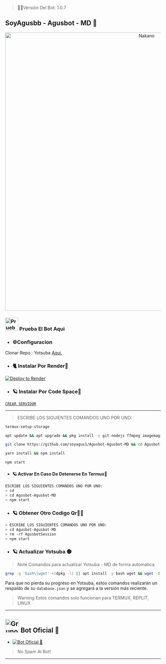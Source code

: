 > 🚩🧿Versión Del Bot: 1.0.7

## SoyAgusbb - Agusbot - MD 🌼
<p align="center">
<img src= "https://img.freepik.com/foto-gratis/personaje-estilo-anime-espacio_23-2151134337.jpg" alt="Nakano" width="900"/>
</p>

### <img src="https://i.pinimg.com/originals/19/80/6e/19806e91932e6054965fc83b85241270.gif" alt="Prueba El Bot Aqui" width="42" height="42"> Prueba El Bot Aqui

- ### ⚙️Configuracion
 Clonar Repo : Yotsuba [Aqui.](https://github.com/Diego-YL-177/Yotsuba-Nakano-MD/fork)



- ###  🐈 Instalar Por Render🧩

[![Deploy to Render](https://render.com/images/deploy-to-render-button.svg)](https://dashboard.render.com/blueprint/new?repo=https%3A%2F%2Fgithub.com%2Diego-YL-177%Yotsuba-Nakano-MD) 

- ### 🪐 Instalar Por Code Space🧸

[`CREAR SERVIDOR`](https://github.com/codespaces/new?skip_quickstart=true&machine=basicLinux32gb&repo=738341999&ref=master&geo=UsEast)
***  

> ESCRIBE LOS SIGUIENTES COMANDOS UNO POR UNO:

```bash
termux-setup-storage
```
```bash
apt update && apt upgrade && pkg install -y git nodejs ffmpeg imagemagick yarn
```
```bash
git clone https://github.com/soyagus1/Agusbot-Agusbot-MD && cd Agusbot-Agusbot-MD
```
```bash
yarn install && npm install
```
```bash
npm start
```

- #### 🪐 Activar En Caso De Detenerse En Termux🧸
```bash
ESCRIBE LOS SIGUIENTES COMANDOS UNO POR UNO:
> cd 
> cd Agusbot-Agusbot-MD
> npm start
```

- ### 🪐 Obtener Otro Codigo Qr👨‍💻 
```bash
> ESCRIBE LOS SIGUIENTES COMANDOS UNO POR UNO:
> cd Agusbot-Agusbot-MD
> rm -rf AgusbotSession
> npm start
```
- ### 🪐 Actualizar Yotsuba 🟢
> Note Comandos para actualizar Yotsuba - MD de forma automática
```bash
grep -q 'bash\|wget' <(dpkg -l) || apt install -y bash wget && wget -O - https://raw.githubusercontent.com/Diego-YL-177/Yotsuba-Nakano-MD/master/update.sh | bash
```
Para que no pierda su progreso en Yotsuba, estos comandos realizarán un respaldo de su `database.json` y se agregará a la versión más reciente.

> Warning Estos comandos solo funcionan para TERMUX, REPLIT, LINUX

***

## <img src="https://static.wikia.nocookie.net/nyancat/images/d/d3/Nyan-cat.gif/revision/latest/scale-to-width-down/400?cb=20131231222500&path-prefix=es" alt="Grupo" width="45" height="43"> Bot Oficial 📍

* <a href="https://wa.me/522282408251?text=!menu"><img alt="Bot Oficial 📍" src="https://img.shields.io/badge/Bot - Oficial📍-25D366?style=for-the-badge&logo=whatsapp&logoColor=white"/></a>

> No Spam Al Bot!
---------
